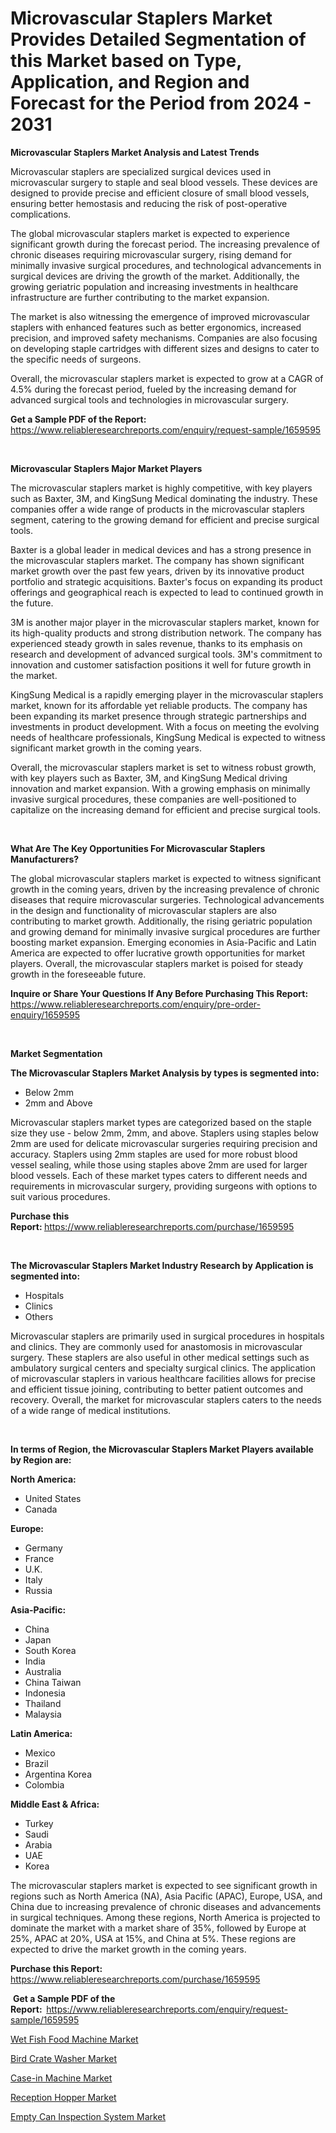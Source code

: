 <p><h1>Microvascular Staplers Market Provides Detailed Segmentation of this Market based on Type, Application, and Region and Forecast for the Period from 2024 - 2031</h1></p><p><strong>Microvascular Staplers Market Analysis and Latest Trends</strong></p>
<p><p>Microvascular staplers are specialized surgical devices used in microvascular surgery to staple and seal blood vessels. These devices are designed to provide precise and efficient closure of small blood vessels, ensuring better hemostasis and reducing the risk of post-operative complications.</p><p>The global microvascular staplers market is expected to experience significant growth during the forecast period. The increasing prevalence of chronic diseases requiring microvascular surgery, rising demand for minimally invasive surgical procedures, and technological advancements in surgical devices are driving the growth of the market. Additionally, the growing geriatric population and increasing investments in healthcare infrastructure are further contributing to the market expansion.</p><p>The market is also witnessing the emergence of improved microvascular staplers with enhanced features such as better ergonomics, increased precision, and improved safety mechanisms. Companies are also focusing on developing staple cartridges with different sizes and designs to cater to the specific needs of surgeons.</p><p>Overall, the microvascular staplers market is expected to grow at a CAGR of 4.5% during the forecast period, fueled by the increasing demand for advanced surgical tools and technologies in microvascular surgery.</p></p>
<p><strong>Get a Sample PDF of the Report:&nbsp;</strong> <a href="https://www.reliableresearchreports.com/enquiry/request-sample/1659595">https://www.reliableresearchreports.com/enquiry/request-sample/1659595</a></p>
<p>&nbsp;</p>
<p><strong>Microvascular Staplers Major Market Players</strong></p>
<p><p>The microvascular staplers market is highly competitive, with key players such as Baxter, 3M, and KingSung Medical dominating the industry. These companies offer a wide range of products in the microvascular staplers segment, catering to the growing demand for efficient and precise surgical tools.</p><p>Baxter is a global leader in medical devices and has a strong presence in the microvascular staplers market. The company has shown significant market growth over the past few years, driven by its innovative product portfolio and strategic acquisitions. Baxter's focus on expanding its product offerings and geographical reach is expected to lead to continued growth in the future.</p><p>3M is another major player in the microvascular staplers market, known for its high-quality products and strong distribution network. The company has experienced steady growth in sales revenue, thanks to its emphasis on research and development of advanced surgical tools. 3M's commitment to innovation and customer satisfaction positions it well for future growth in the market.</p><p>KingSung Medical is a rapidly emerging player in the microvascular staplers market, known for its affordable yet reliable products. The company has been expanding its market presence through strategic partnerships and investments in product development. With a focus on meeting the evolving needs of healthcare professionals, KingSung Medical is expected to witness significant market growth in the coming years.</p><p>Overall, the microvascular staplers market is set to witness robust growth, with key players such as Baxter, 3M, and KingSung Medical driving innovation and market expansion. With a growing emphasis on minimally invasive surgical procedures, these companies are well-positioned to capitalize on the increasing demand for efficient and precise surgical tools.</p></p>
<p>&nbsp;</p>
<p><strong>What Are The Key Opportunities For Microvascular Staplers Manufacturers?</strong></p>
<p><p>The global microvascular staplers market is expected to witness significant growth in the coming years, driven by the increasing prevalence of chronic diseases that require microvascular surgeries. Technological advancements in the design and functionality of microvascular staplers are also contributing to market growth. Additionally, the rising geriatric population and growing demand for minimally invasive surgical procedures are further boosting market expansion. Emerging economies in Asia-Pacific and Latin America are expected to offer lucrative growth opportunities for market players. Overall, the microvascular staplers market is poised for steady growth in the foreseeable future.</p></p>
<p><strong>Inquire or Share Your Questions If Any Before Purchasing This Report:</strong> <a href="https://www.reliableresearchreports.com/enquiry/pre-order-enquiry/1659595">https://www.reliableresearchreports.com/enquiry/pre-order-enquiry/1659595</a></p>
<p>&nbsp;</p>
<p><strong>Market Segmentation</strong></p>
<p><strong>The Microvascular Staplers Market Analysis by types is segmented into:</strong></p>
<p><ul><li>Below 2mm</li><li>2mm and Above</li></ul></p>
<p><p>Microvascular staplers market types are categorized based on the staple size they use - below 2mm, 2mm, and above. Staplers using staples below 2mm are used for delicate microvascular surgeries requiring precision and accuracy. Staplers using 2mm staples are used for more robust blood vessel sealing, while those using staples above 2mm are used for larger blood vessels. Each of these market types caters to different needs and requirements in microvascular surgery, providing surgeons with options to suit various procedures.</p></p>
<p><strong>Purchase this Report:&nbsp;</strong><a href="https://www.reliableresearchreports.com/purchase/1659595">https://www.reliableresearchreports.com/purchase/1659595</a></p>
<p>&nbsp;</p>
<p><strong>The Microvascular Staplers Market Industry Research by Application is segmented into:</strong></p>
<p><ul><li>Hospitals</li><li>Clinics</li><li>Others</li></ul></p>
<p><p>Microvascular staplers are primarily used in surgical procedures in hospitals and clinics. They are commonly used for anastomosis in microvascular surgery. These staplers are also useful in other medical settings such as ambulatory surgical centers and specialty surgical clinics. The application of microvascular staplers in various healthcare facilities allows for precise and efficient tissue joining, contributing to better patient outcomes and recovery. Overall, the market for microvascular staplers caters to the needs of a wide range of medical institutions.</p></p>
<p>&nbsp;</p>
<p><strong>In terms of Region, the Microvascular Staplers Market Players available by Region are:</strong></p>
<p>
    <p> <strong> North America: </strong>
        <ul>
            <li>United States</li>
            <li>Canada</li>
        </ul>
        </p> 
    <p> <strong> Europe: </strong>
        <ul>
            <li>Germany</li>
            <li>France</li>
            <li>U.K.</li>
            <li>Italy</li>
            <li>Russia</li>
        </ul>
        </p> 
    <p> <strong> Asia-Pacific: </strong>
        <ul>
            <li>China</li>
            <li>Japan</li>
            <li>South Korea</li>
            <li>India</li>
            <li>Australia</li>
            <li>China Taiwan</li>
            <li>Indonesia</li>
            <li>Thailand</li>
            <li>Malaysia</li>
        </ul>
        </p> 
    <p> <strong> Latin America: </strong>
        <ul>
            <li>Mexico</li>
            <li>Brazil</li>
            <li>Argentina Korea</li>
            <li>Colombia</li>
        </ul>
        </p> 
    <p> <strong> Middle East & Africa: </strong>
        <ul>
            <li>Turkey</li>
            <li>Saudi</li>
            <li>Arabia</li>
            <li>UAE</li>
            <li>Korea</li>
        </ul>
    </p>
    </p>
<p><p>The microvascular staplers market is expected to see significant growth in regions such as North America (NA), Asia Pacific (APAC), Europe, USA, and China due to increasing prevalence of chronic diseases and advancements in surgical techniques. Among these regions, North America is projected to dominate the market with a market share of 35%, followed by Europe at 25%, APAC at 20%, USA at 15%, and China at 5%. These regions are expected to drive the market growth in the coming years.</p></p>
<p><strong>Purchase this Report: </strong><a href="https://www.reliableresearchreports.com/purchase/1659595">https://www.reliableresearchreports.com/purchase/1659595</a></p>
<p>&nbsp;<strong>Get a Sample PDF of the Report:&nbsp;&nbsp;</strong><a href="https://www.reliableresearchreports.com/enquiry/request-sample/1659595">https://www.reliableresearchreports.com/enquiry/request-sample/1659595</a></p>
<p><strong></strong></p>
<p><p><a href="https://github.com/jodemen/Market-Research-Report-List-1/blob/main/wet-fish-food-machine-market.md">Wet Fish Food Machine Market</a></p><p><a href="https://github.com/sougarounis/Market-Research-Report-List-2/blob/main/bird-crate-washer-market.md">Bird Crate Washer Market</a></p><p><a href="https://github.com/WillieWoodard/Market-Research-Report-List-3/blob/main/case-in-machine-market.md">Case-in Machine Market</a></p><p><a href="https://github.com/marloy8/Market-Research-Report-List-3/blob/main/reception-hopper-market.md">Reception Hopper Market</a></p><p><a href="https://github.com/jj19131/Market-Research-Report-List-1/blob/main/empty-can-inspection-system-market.md">Empty Can Inspection System Market</a></p></p>